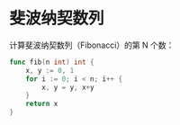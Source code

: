 # 斐波纳契数列

计算斐波纳契数列（Fibonacci）的第 N 个数：

```Go
func fib(n int) int {
    x, y := 0, 1
    for i := 0; i < n; i++ {
        x, y = y, x+y
    }
    return x
}
```
